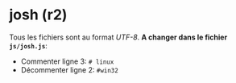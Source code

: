 # josh (r2)
Tous les fichiers sont au format *UTF-8*.
**A changer dans le fichier `js/josh.js`**:
* Commenter ligne 3: `# linux`
* Décommenter ligne 2: `#win32`